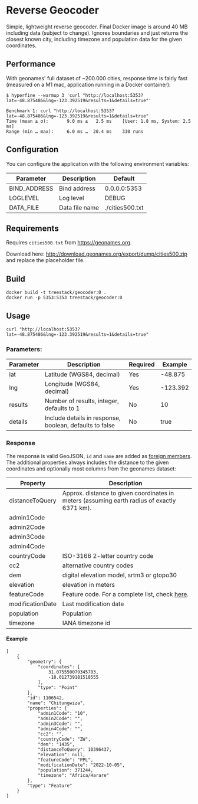 # Reverse Geocoder

Simple, lightweight reverse geocoder. Final Docker image is around 40 MB including data (subject to change). 
Ignores boundaries and just returns the closest known city, including timezone and population data for the given 
coordinates. 

## Performance

With geonames' full dataset of ~200.000 cities, response time is fairly fast (measured on a M1 mac, application running in a Docker container): 

    $ hyperfine --warmup 3 'curl "http://localhost:5353?lat=-48.875486&lng=-123.392519&results=1&details=true"'

    Benchmark 1: curl "http://localhost:5353?lat=-48.875486&lng=-123.392519&results=1&details=true"
    Time (mean ± σ):       9.0 ms ±   2.5 ms    [User: 1.8 ms, System: 2.5 ms]
    Range (min … max):     6.0 ms …  20.4 ms    330 runs

## Configuration

You can configure the application with the following environment variables:

| Parameter    | Description    | Default         |
|--------------|----------------|-----------------|
| BIND_ADDRESS | Bind address   | 0.0.0.0:5353    |
| LOGLEVEL     | Log level      | DEBUG           |
| DATA_FILE    | Data file name | ./cities500.txt |

## Requirements

Requires `cities500.txt` from https://geonames.org.

Download here: http://download.geonames.org/export/dump/cities500.zip and replace the placeholder file.

## Build

    docker build -t treestack/geocoder:0 .
    docker run -p 5353:5353 treestack/geocoder:0

## Usage

    curl "http://localhost:5353?lat=-48.875486&lng=-123.392519&results=1&details=true"  

### Parameters:

| Parameter | Description                                             | Required | Example  |
|-----------|---------------------------------------------------------|----------|----------|
| lat       | Latitude (WGS84, decimal)                               | Yes      | -48.875  |
| lng       | Longitude (WGS84, decimal)                              | Yes      | -123.392 |
| results   | Number of results, integer, defaults to 1               | No       | 10       |
| details   | Include details in response, boolean, defaults to false | No       | true     |

### Response

The response is valid GeoJSON, `id` and `name` are added as [foreign members](https://www.rfc-editor.org/rfc/rfc7946#section-6.1). The additional properties always includes the distance to the given coordinates and optionally most columns from the geonames dataset:

| Property         | Description                                                                                   |  
|------------------|-----------------------------------------------------------------------------------------------|
| distanceToQuery  | Approx. distance to given coordinates in meters (assuming earth radius of exactly 6371 km).   |
| admin1Code       |                                                                                               |
| admin2Code       |                                                                                               |
| admin3Code       |                                                                                               |
| admin4Code       |                                                                                               |
| countryCode      | ISO-3166 2-letter country code                                                                |
| cc2              | alternative country codes                                                                     |
| dem              | digital elevation model, srtm3 or gtopo30                                                     |
| elevation        | elevation in meters                                                                           |
| featureCode      | Feature code. For a complete list, check [here](http://www.geonames.org/export/codes.html).   |
| modificationDate | Last modification date                                                                        |
| population       | Population                                                                                    |
| timezone         | IANA timezone id                                                                              |

#### Example

    [
        {
            "geometry": {
                "coordinates": [
                    31.075550079345703,
                    -18.012739181518555
                ],
                "type": "Point"
            },
            "id": 1106542,
            "name": "Chitungwiza",
            "properties": {
                "admin1Code": "10",
                "admin2Code": "",
                "admin3Code": "",
                "admin4Code": "",
                "cc2": "",
                "countryCode": "ZW",
                "dem": "1435",
                "distanceToQuery": 10396437,
                "elevation": null,
                "featureCode": "PPL",
                "modificationDate": "2022-10-05",
                "population": 371244,
                "timezone": "Africa/Harare"
            },
            "type": "Feature"
        }
    ]

